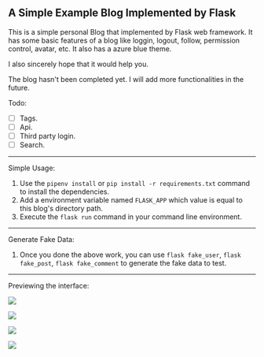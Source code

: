 ## A Simple Example Blog Implemented by Flask

This is a simple personal Blog that implemented by Flask web framework. It has some basic features of a blog like loggin, logout, follow, permission control, avatar, etc. It also has a azure blue theme.

I also sincerely hope that it would help you.

The blog hasn't been completed yet. I will add more functionalities in the future.

Todo:

- [ ] Tags.
- [ ] Api.
- [ ] Third party login.
- [ ] Search.

---
Simple Usage:
1. Use the `pipenv install` or `pip install -r requirements.txt` command to install the dependencies.
2. Add a environment variable named `FLASK_APP` which value is equal to this blog's directory path.
3. Execute the `flask run` command in your command line environment.

---
Generate Fake Data:
1. Once you done the above work, you can use `flask fake_user`, `flask fake_post`, `flask fake_comment` to generate the fake data to test.

---
Previewing the interface:

![](http://arian-blogs.oss-cn-beijing.aliyuncs.com/18-4-23/83942832.jpg)

![](http://arian-blogs.oss-cn-beijing.aliyuncs.com/18-4-23/62023848.jpg)

![](http://arian-blogs.oss-cn-beijing.aliyuncs.com/18-4-23/96111361.jpg)

![](http://arian-blogs.oss-cn-beijing.aliyuncs.com/18-4-23/30841305.jpg)